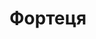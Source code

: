 --- 
title: "Фортеця" 
site: "http://www.kerchtur.narod.ru" 
town: "Керчь" 
tel: ["+38 06561 5 60, 60+38 06561 9 20 18, +38 067 357 08 68, +38 050 201 57 68"] 
address: "Россия, АР Крым, г. Керчь, ул. Шлагбауманская,38" 
mail: "fortecja@mail.ru" 
--- 